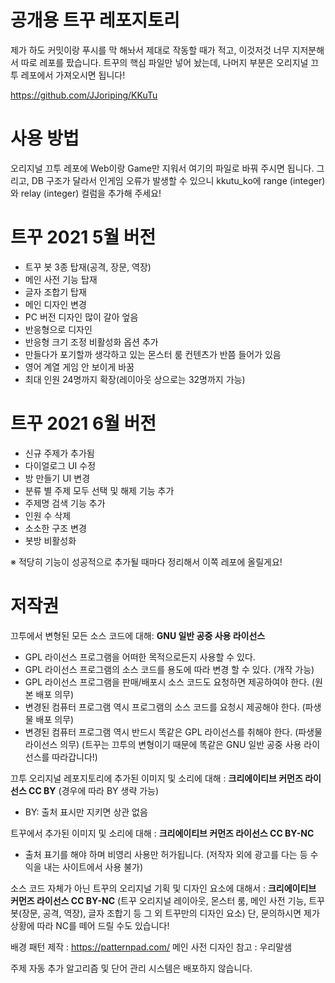 # 공개용 트꾸 레포지토리

제가 하도 커밋이랑 푸시를 막 해놔서 제대로 작동할 때가 적고, 이것저것 너무 지저분해서 따로 레포를 팠습니다.
트꾸의 핵심 파일만 넣어 놨는데, 나머지 부분은 오리지널 끄투 레포에서 가져오시면 됩니다!

https://github.com/JJoriping/KKuTu

# 사용 방법

오리지널 끄투 레포에 Web이랑 Game만 지워서 여기의 파일로 바꿔 주시면 됩니다.
그리고, DB 구조가 달라서 인게임 오류가 발생할 수 있으니 kkutu_ko에 range (integer)와 relay (integer) 컬럼을 추가해 주세요!

# 트꾸 2021 5월 버전

-   트꾸 봇 3종 탑재(공격, 장문, 역장)
-   메인 사전 기능 탑재
-   글자 조합기 탑재
-   메인 디자인 변경
-   PC 버전 디자인 많이 갈아 엎음
-   반응형으로 디자인
-   반응형 크기 조정 비활성화 옵션 추가
-   만들다가 포기할까 생각하고 있는 몬스터 룸 컨텐츠가 반쯤 들어가 있음
-   영어 계열 게임 안 보이게 바꿈
-   최대 인원 24명까지 확장(레이아웃 상으로는 32명까지 가능)

# 트꾸 2021 6월 버전

-   신규 주제가 추가됨
-   다이얼로그 UI 수정
-   방 만들기 UI 변경
-   분류 별 주제 모두 선택 및 해제 기능 추가
-   주제명 검색 기능 추가
-   인원 수 삭제
-   소소한 구조 변경
-   봇방 비활성화

※ 적당히 기능이 성공적으로 추가될 때마다 정리해서 이쪽 레포에 올릴게요!

# 저작권

끄투에서 변형된 모든 소스 코드에 대해: **GNU 일반 공중 사용 라이선스**

-   GPL 라이선스 프로그램을 어떠한 목적으로든지 사용할 수 있다.
-   GPL 라이선스 프로그램의 소스 코드를 용도에 따라 변경 할 수 있다. (개작 가능)
-   GPL 라이선스 프로그램을 판매/배포시 소스 코드도 요청하면 제공하여야 한다. (원본 배포 의무)
-   변경된 컴퓨터 프로그램 역시 프로그램의 소스 코드를 요청시 제공해야 한다. (파생물 배포 의무)
-   변경된 컴퓨터 프로그램 역시 반드시 똑같은 GPL 라이선스를 취해야 한다. (파생물 라이선스 의무)
    (트꾸는 끄투의 변형이기 때문에 똑같은 GNU 일반 공중 사용 라이선스를 따라갑니다!)

끄투 오리지널 레포지토리에 추가된 이미지 및 소리에 대해 : **크리에이티브 커먼즈 라이선스 CC BY** (경우에 따라 BY 생략 가능)

-   BY: 출처 표시만 지키면 상관 없음

트꾸에서 추가된 이미지 및 소리에 대해 : **크리에이티브 커먼즈 라이선스 CC BY-NC**

-   출처 표기를 해야 하며 비영리 사용만 허가됩니다. (저작자 외에 광고를 다는 등 수익을 내는 사이트에서 사용 불가)

소스 코드 자체가 아닌 트꾸의 오리지널 기획 및 디자인 요소에 대해서 : **크리에이티브 커먼즈 라이선스 CC BY-NC**
(트꾸 오리지널 레이아웃, 몬스터 룸, 메인 사전 기능, 트꾸 봇(장문, 공격, 역장), 글자 조합기 등 그 외 트꾸만의 디자인 요소)
단, 문의하시면 제가 상황에 따라 NC를 떼어 드릴 수도 있습니다!

배경 패턴 제작 : https://patternpad.com/
메인 사전 디자인 참고 : 우리말샘

주제 자동 추가 알고리즘 및 단어 관리 시스템은 배포하지 않습니다.
